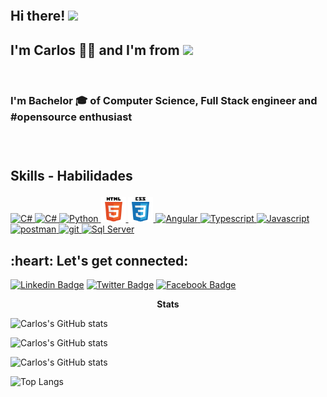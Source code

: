 <h2>
    <br>
        <p>
            <b>Hi there! <img src="https://user-images.githubusercontent.com/42378118/110234147-e3259600-7f4e-11eb-95be-0c4047144dea.gif" width="30">
            </b>
        </p>
</h2>
<h2>
    I'm Carlos 👨‍💻 and I'm from <img src="https://cdn.countryflags.com/thumbs/cuba/flag-3d-250.png" height="27" />
</h2>
</br>
<h3>
I'm Bachelor 🎓 of Computer Science, Full Stack engineer and #opensource enthusiast
<h3>
</br>
<h2>
    <p>
        <b>Skills - Habilidades</b>
    </p>
</h2>
<p >
  <a href="https://docs.microsoft.com/en-us/dotnet/csharp/" target="_blank" rel="noreferrer">
    <img src="https://raw.githubusercontent.com/danielcranney/readme-generator/main/public/icons/skills/csharp-colored.svg" width="36" height="36" alt="C#" />
  </a>
  <a href="https://dotnet.microsoft.com/en-us/" target="_blank" rel="noreferrer">
    <img src="https://user-images.githubusercontent.com/25181517/121405754-b4f48f80-c95d-11eb-8893-fc325bde617f.png" width="36" height="36" alt="C#" />
  </a>
  <a href="https://www.python.org/" target="_blank" rel="noreferrer">
    <img src="https://raw.githubusercontent.com/danielcranney/readme-generator/main/public/icons/skills/python-colored.svg" width="36" height="36" alt="Python" />
  </a>
   <a href="https://www.w3.org/html/" target="_blank"> <img src="https://raw.githubusercontent.com/devicons/devicon/master/icons/html5/html5-original-wordmark.svg" alt="html5" width="40" height="40"/> </a>
    <a href="https://www.w3schools.com/css/" target="_blank"> <img src="https://raw.githubusercontent.com/devicons/devicon/master/icons/css3/css3-original-wordmark.svg" alt="css3" width="40" height="40"/> </a>
    <a href="https://angular.io/" target="_blank" rel="noreferrer">
    <img src="https://user-images.githubusercontent.com/25181517/117447798-3c557a00-af3e-11eb-9097-15de64b078de.png" width="40" height="40" alt="Angular" />
  </a> 
  <a href="https://www.typescriptlang.org/" target="_blank" rel="noreferrer">
    <img src="https://raw.githubusercontent.com/danielcranney/readme-generator/main/public/icons/skills/typescript-colored.svg" width="36" height="36" alt="Typescript" />
  </a>
  <a href="https://developer.mozilla.org/en-US/docs/Web/JavaScript" target="_blank" rel="noreferrer">
    <img src="https://raw.githubusercontent.com/danielcranney/readme-generator/main/public/icons/skills/javascript-colored.svg" width="36" height="36" alt="Javascript" />
  </a>
  <a href="https://www.postman.com/" target="_blank"> <img src="https://www.vectorlogo.zone/logos/getpostman/getpostman-icon.svg" alt="postman" width="36" height="36"/> </a>
  <a href="https://git-scm.com/" target="_blank"> <img src="https://www.vectorlogo.zone/logos/git-scm/git-scm-icon.svg" alt="git" width="40" height="40"/> </a>
  <a href="https://www.microsoft.com/sql-server/" target="_blank"> <img src="https://user-images.githubusercontent.com/4249331/52232852-e2c4f780-28bd-11e9-835d-1e3cf3e43888.png" alt="Sql Server" width="40" height="40"/> </a>
</p>
<h2 align="left"> :heart: Let's get connected:</h2>

[![Linkedin Badge](https://img.shields.io/badge/carlos-blue?style=flat-square&logo=Linkedin&logoColor=white&link=https://www.linkedin.com/in/carlos-jorge-rodr%C3%ADguez-4a34141bb/)](https://www.linkedin.com/in/carlos-jorge-rodr%C3%ADguez-4a34141bb)
[![Twitter Badge](https://img.shields.io/badge/-@CarlosJorgeRod3-1ca0f1?style=flat-square&labelColor=1ca0f1&logo=twitter&logoColor=white&link=https://twitter.com/CarlosJorgeRod3)](https://twitter.com/CarlosJorgeRod3)
[![Facebook Badge](https://img.shields.io/badge/-@carlos_jorge-3b5998?style=flat-square&labelColor=3b5998&logo=facebook&logoColor=white&link=https://www.facebook.com/carlosjorge.rodriguezcuello)](https://www.facebook.com/carlosjorge.rodriguezcuello)

<p align="center"><b>Stats</b></p>

![Carlos's GitHub stats](https://github-readme-stats.vercel.app/api?username=CarlosJorgeR&show_icons=true&theme=tokyonight)

![Carlos's GitHub stats](https://github-readme-streak-stats.herokuapp.com/?user=CarlosJorgeR&show_icons=true&theme=tokyonight)

![Carlos's GitHub stats](https://activity-graph.herokuapp.com/graph?username=CarlosJorgeR&show_icons=true&theme=react-dark)

![Top Langs](https://github-readme-stats.vercel.app/api/top-langs/?username=CarlosJorgeR&theme=tokyonight&langs_count=7)